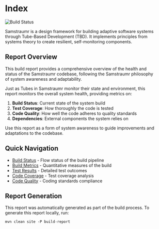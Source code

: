 <!--
Copyright (c) 2025 Eric C. Mumford (@heymumford)

This software was developed with analytical assistance from AI tools 
including Claude 3.7 Sonnet, Claude Code, and Google Gemini Deep Research,
which were used as paid services. All intellectual property rights 
remain exclusively with the copyright holder listed above.

Licensed under the Mozilla Public License 2.0
-->


# Index

![Build Status](https://github.com/heymumford/Samstraumr/actions/workflows/samstraumr-pipeline.yml/badge.svg)

Samstraumr is a design framework for building adaptive software systems through Tube-Based Development (TBD). It implements principles from systems theory to create resilient, self-monitoring components.

## Report Overview

This build report provides a comprehensive overview of the health and status of the Samstraumr codebase, following the Samstraumr philosophy of system awareness and adaptability.

Just as Tubes in Samstraumr monitor their state and environment, this report monitors the overall system health, providing metrics on:

1. **Build Status**: Current state of the system build
2. **Test Coverage**: How thoroughly the code is tested
3. **Code Quality**: How well the code adheres to quality standards
4. **Dependencies**: External components the system relies on

Use this report as a form of system awareness to guide improvements and adaptations to the codebase.

## Quick Navigation

- [Build Status](build-status.html.md) - Flow status of the build pipeline
- [Build Metrics](build-metrics.html.md) - Quantitative measures of the build
- [Test Results](surefire-report.html.md) - Detailed test outcomes
- [Code Coverage](jacoco/index.html.md) - Test coverage analysis
- [Code Quality](checkstyle.html.md) - Coding standards compliance

## Report Generation

This report was automatically generated as part of the build process. To generate this report locally, run:

```
mvn clean site -P build-report
```

